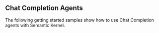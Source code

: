 ## Chat Completion Agents

The following getting started samples show how to use Chat Completion agents with Semantic Kernel.